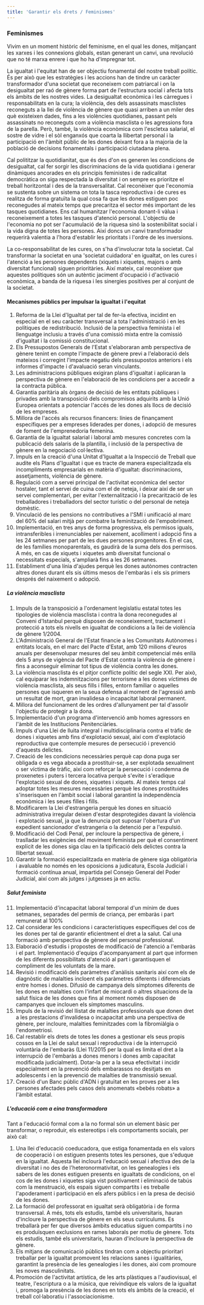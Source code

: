 ```yaml
---
title: 'Garantir els drets / Feminismes'
---
```


### Feminismes

Vivim en un moment històric del feminisme, en el qual les dones, mitjançant les xarxes i les connexions globals, estan generant un canvi, una revolució que no té marxa enrere i que ho ha d'impregnar tot.

La igualtat i l'equitat han de ser objectiu fonamental del nostre treball polític. És per això que les estratègies i les accions han de tindre un caràcter transformador d'una societat que reconeixem com patriarcal i on la desigualtat per raó de gènere forma part de l'estructura social i afecta tots els àmbits de les nostres vides. La desigualtat econòmica i les càrregues i responsabilitats en la cura; la violència, des dels assassinats masclistes reconeguts a la llei de violència de gènere que quasi arriben a un miler des què existeixen dades, fins a les violències quotidianes, passant pels assassinats no reconeguts com a violència masclista o les agressions fora de la parella. Però, també, la violència econòmica com l'escletxa salarial, el sostre de vidre i el sòl enganxós que coarta la llibertat personal i la participació en l'àmbit públic de les dones deixant fora a la majoria de la població de decisions fonamentals i participació ciutadana plena.

Cal polititzar la quotidianitat, que és des d'on es generen les condicions de desigualtat, cal fer sorgir les discriminacions de la vida quotidiana i generar dinàmiques ancorades en els principis feministes i de radicalitat democràtica on siga respectada la diversitat i on sempre es prioritze el treball horitzontal i des de la transversalitat. Cal reconèixer que l'economia se sustenta sobre un sistema on tota la tasca reproductiva i de cures es realitza de forma gratuïta la qual cosa fa que les dones estiguen poc reconegudes al mateix temps que precaritza el sector més important de les tasques quotidianes. Ens cal humanitzar l'economia donant-li vàlua i reconeixement a totes les tasques d'atenció personal. L'objectiu de l'economia no pot ser l'acumulació de la riquesa sinó la sostenibilitat social i la vida digna de totes les persones. Així doncs un canvi transformador requerirà valentia a l'hora d'establir les prioritats i l'ordre de les inversions.

La co-responsabilitat de les cures, on s'ha d'involucrar tota la societat. Cal transformar la societat en una 'societat cuidadora' en igualtat, on les cures i l'atenció a les persones dependents (xiquets i xiquetes, majors o amb diversitat funcional) siguen prioritàries. Així mateix, cal reconèixer que aquestes polítiques són un autèntic jaciment d'ocupació i d'activació econòmica, a banda de la riquesa i les sinergies positives per al conjunt de la societat.

#### Mecanismes públics per impulsar la igualtat i l'equitat

1. Reforma de la Llei d'Igualtat per tal de fer-la efectiva, incidint en especial en el seu caràcter transversal a tota l'administració i en les polítiques de redistribució. Inclusió de la perspectiva feminista i el llenguatge inclusiu a través d'una comissió mixta entre la comissió d'igualtat i la comissió constitucional.
2. Els Pressupostos Generals de l'Estat s'elaboraran amb perspectiva de gènere tenint en compte l'impacte de gènere previ a l'elaboració dels mateixos i corregint l'impacte negatiu dels pressupostos anteriors i els informes d'impacte i d'avaluació seran vinculants.
3. Les administracions públiques exigiran plans d'igualtat i aplicaran la perspectiva de gènere en l'elaboració de les condicions per a accedir a la contracta pública.
4. Garantia paritària als òrgans de decisió de les entitats públiques i privades amb la transposició dels compromisos adquirits amb la Unió Europea orientats a potenciar l'accés de les dones als llocs de decisió de les empreses.
5. Millora de l'accés als recursos financers: línies de finançament específiques per a empreses liderades per dones, i adopció de mesures de foment de l'emprenedoria femenina.
6. Garantía de la igualtat salarial i laboral amb mesures concretes com la publicació dels salaris de la plantilla, i inclusió de la perspectiva de gènere en la negociació col·lectiva.
7. Impuls en la creació d'una Unitat d'Igualtat a la Inspecció de Treball que audite els Plans d'Igualtat i que es tracte de manera especialitzada els incompliments empresarials en matèria d'igualtat: discriminacions, assetjaments, violència de gènere.
8. Regulació com a servei principal de l'activitat econòmica del sector hostaler, tant el servei de cuina com el de neteja, i deixar així de ser un servei complementari, per evitar l'externalització i la precarització de les treballadores i treballadors del sector turístic o del personal de neteja domèstic.
9. Vinculació de les pensions no contributives a l'SMI i unificació al marc del 60% del salari mitjà per combatre la feminització de l'empobriment.
10. Implementació, en tres anys de forma progressiva, els permisos iguals, intransferibles i irrenunciables per naixement, acolliment i adopció fins a les 24 setmanes per part de les dues persones progenitores. En el cas, de les famílies monoparentals, es gaudirà de la suma dels dos permisos. A més, en cas de  xiquets i xiquetes amb diversitat funcional o necessitats especials, s'ampliarà fins a les 26 setmanes.
11.  Establiment d'una línia d'ajudes perquè les dones autònomes contracten altres dones durant els sis últims mesos de l'embaràs i els sis primers després del naixement o adopció.


##### La violència masclista

1. Impuls de la transposició a l'ordenament legislatiu estatal totes les tipologies de violència masclista i contra la dona reconegudes al Conveni d'Istanbul perquè disposen de reconeixement, tractament i protecció a tots els nivells en igualtat de condicions a la llei de violència de gènere 1/2004.
2. L'Administració General de l'Estat financie a les Comunitats Autònomes i entitats locals, en el marc del Pacte d'Estat, amb 120 milions d'euros anuals per desenvolupar mesures del seu àmbit competencial més enllà dels 5 anys de vigència del Pacte d'Estat contra la violència de gènere i fins a aconseguir eliminar tot tipus de violència contra les dones.
3. La violència masclista és el pitjor conflicte polític del segle XXI. Per això, cal equiparar les indemnitzacions per terrorisme a les dones víctimes de violència masclista, als seus fills i filles, entorn familiar o aquelles persones que isqueren en la seua defensa al moment de l'agressió amb un resultat de mort, gran invalidesa o incapacitat laboral permanent.
4. Millora del funcionament de les ordres d'allunyament per tal d'assolir l'objectiu de protegir a la dona.
5. Implementació d'un programa d'intervenció amb homes agressors en l'àmbit de les Institucions Penitenciàries.
6. Impuls d'una Llei de lluita integral i multidisciplinaria contra el tràfic de dones i xiquetes amb fins d'explotació sexual, així com d'explotació reproductiva que contemple mesures de persecució i prevenció d'aquests delictes.
7. Creació de les condicions necessàries perquè cap dona puga ser obligada o es vega abocada a prostituir-se, a ser explotada sexualment o ser víctima de tràfic, així com reforçar la persecució i condemna de proxenetes i puters i tercera locativa perquè s'evite i s'eradique l'explotació sexual de dones, xiquetes i xiquets. Al mateix temps cal adoptar totes les mesures necessàries perquè les dones prostituides s'inserisquen en l'àmbit social i laboral garantint la independència econòmica i les seues filles i fills.
8. Modificarem la Llei d'estrangeria perquè les dones en situació administrativa irregular deixen d'estar desprotegides davant la violència i explotació sexual, ja que la denuncia pot suposar l'obertura d'un expedient sancionador d'estrangeria o la detenció per a l'expulsió.
9. Modificació del Codi Penal, per incloure la perspectiva de gènere, i traslladar les exigències del moviment feminista per què el consentiment explícit de les dones siga clau en la tipificació dels delictes contra la llibertat sexual.
10. Garantir la formació especialitzada en matèria de gènere siga obligatòria i avaluable no només en les oposicions a judicatura, Escola Judicial i formació contínua anual, impartida pel Consejo General del Poder Judicial, així com als jutges i jutgesses ja en actiu.

##### Salut feminista

11. Implementació d'incapacitat laboral temporal d'un mínim de dues setmanes, separades del permís de criança, per embaràs i part remunerat al 100%
12. Cal considerar les condicions i característiques específiques del cos de les dones per tal de garantir eficientment el dret a la salut. Cal una formació amb perspectiva de gènere del personal professional.
13. Elaboració d'estudis i propostes de modificació de l'atenció a l'embaràs i el part. Implementació d'equips d'acompanyament al part que informen de les diferents possibilitats d'atenció al part i garantisquen el compliment de les voluntats de la mare.
14. Revisió i modificació dels paràmetres d'anàlisis sanitaris així com els de diagnòstic de malalties incloent els paràmetres diferents i diferenciats entre homes i dones. Difusió de campanya dels símptomes diferents de les dones en malalties com l'infart de miocardi o altres situacions de la salut física de les dones que fins al moment només disposen de campanyes que inclouen els símptomes masculins.
15. Impuls de la revisió del llistat de malalties professionals que donen dret a les prestacions d'invalidesa o incapacitat amb una perspectiva de gènere, per incloure, malalties feminitzades com la fibromiàlgia o l'endometriosi.
16. Cal restablir els drets de totes les dones a gestionar els seus propis cossos en la Llei de salut sexual i reproductiva i de la interrupció voluntària de l'embaràs (Llei 11/2015 per la qual es limita el dret a la interrupció de l'embaràs a dones menors i  dones amb capacitat modificada judicialment). Dotar-la per a la seua efectivitat i incidir especialment en la prevenció dels embarassos no desitjats en adolescents i en la prevenció de malalties de transmissió sexual.
17. Creació d'un Banc públic d'ADN i gratuïtat en les proves per a les persones afectades pels casos dels anomenats «bebés robats» a l'àmbit estatal.

##### L'educació com a eina transformadora

Tant a l'educació formal com a la no formal són un element bàsic per transformar, o reproduir, els estereotips i els comportaments socials, per això cal:

1. Una llei d'educació coeducadora, que estiga fonamentada en els valors de cooperació i on estiguen presents totes les persones, que s'eduque en la igualtat. Aquesta llei inclourà  l'educació sexual i afectiva des de la diversitat i no des de l'heteronormativitat, on les genealogies i els sabers de les dones estiguen presents en igualtats de condicions, on el cos de les dones i xiquetes siga vist positivament i eliminació de tabús com la menstruació, els espais siguen compartits i es treballe l'apoderament i participació en els afers públics i en la presa de decisió de les dones.
2. La formació del professorat en igualtat serà obligatòria i de forma transversal. A més, tots els estudis, també els universitaris, hauran d'incloure la perspectiva de gènere en els seus currículums. Es treballarà per fer que diversos àmbits educatius siguen compartits i no es produïsquen exclusions en rames laborals per motiu de gènere. Tots els estudis, també els universitaris, hauran d'incloure la perspectiva de gènere.
3. Els mitjans de comunicació públics tindran com a objectiu prioritari treballar per la igualtat promovent les relacions sanes i igualitàries, garantint la presència de les genealogies i les dones, així com promoure les noves masculinitats.
4. Promoción de l'activitat artística, de les arts plàstiques a l'audiovisual, el teatre, l'escriptura o a la música, que reivindique els valors de la igualtat i, promoga la presència de les dones en tots els àmbits de la creació, el treball col·laboratiu i l'associacionisme.
